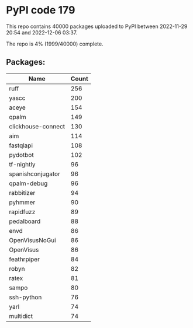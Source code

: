 # PyPI code 179

This repo contains 40000 packages uploaded to PyPI between 
2022-11-29 20:54 and 2022-12-06 03:37.

The repo is 4% (1999/40000) complete.

## Packages:

| Name  | Count |
| ----- | ----- |
| ruff | 256 |
| yascc | 200 |
| aceye | 154 |
| qpalm | 149 |
| clickhouse-connect | 130 |
| aim | 114 |
| fastqlapi | 108 |
| pydotbot | 102 |
| tf-nightly | 96 |
| spanishconjugator | 96 |
| qpalm-debug | 96 |
| rabbitizer | 94 |
| pyhmmer | 90 |
| rapidfuzz | 89 |
| pedalboard | 88 |
| envd | 86 |
| OpenVisusNoGui | 86 |
| OpenVisus | 86 |
| feathrpiper | 84 |
| robyn | 82 |
| ratex | 81 |
| sampo | 80 |
| ssh-python | 76 |
| yarl | 74 |
| multidict | 74 |


